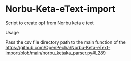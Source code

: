 # Norbu-Keta-eText-import
Script to create opf from Norbu keta e text

Usage

Pass the csv file directory path to the main function of the https://github.com/OpenPecha/Norbu-Keta-eText-import/blob/main/norbu_ketaka_parser.py#L289
